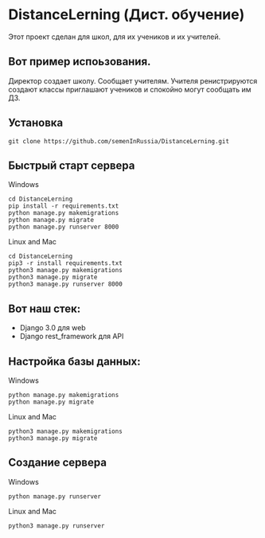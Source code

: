 # DistanceLerning (Дист. обучение)
Этот проект сделан для школ, для их учеников и их учителей.
## Вот пример испоьзования.
Директор создает школу. Сообщает учителям. Учителя ренистрируются создают классы приглашают учеников и спокойно могут сообщать им ДЗ.

## Установка
```
git clone https://github.com/semenInRussia/DistanceLerning.git
```
## Быстрый старт сервера
Windows
```
cd DistanceLerning
pip install -r requirements.txt
python manage.py makemigrations
python manage.py migrate
python manage.py runserver 8000
```
Linux and Mac
```
cd DistanceLerning
pip3 -r install requirements.txt
python3 manage.py makemigrations
python3 manage.py migrate
python3 manage.py runserver 8000
```

## Вот наш стек:
* Django 3.0 для web
* Django rest_framework для API


## Настройка базы данных:

Windows
```
python manage.py makemigrations
python manage.py migrate
```
Linux and Mac
```
python3 manage.py makemigrations
python3 manage.py migrate
```

## Создание сервера

Windows
```
python manage.py runserver
```
Linux and Mac
```
python3 manage.py runserver
```
